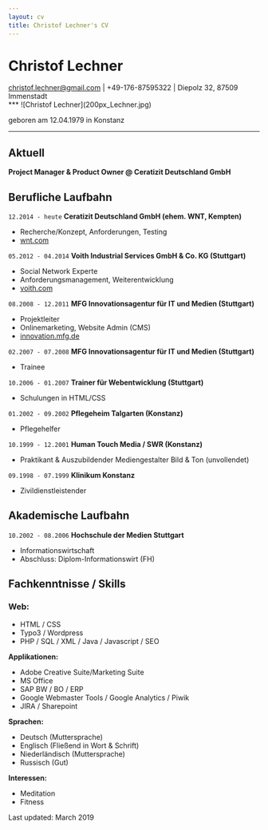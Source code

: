 ```yaml
---
layout: cv
title: Christof Lechner's CV
---
```

# Christof Lechner

<div id="webaddress">
<a href="mailto:christof.lechner@gmail.com">christof.lechner@gmail.com</a> | +49-176-87595322
| Diepolz 32, 87509 Immenstadt<br />
</div>
***
![Christof Lechner](200px_Lechner.jpg)      

geboren am 12.04.1979 in Konstanz

***

## Aktuell

**Project Manager & Product Owner @ Ceratizit Deutschland GmbH**

## Berufliche Laufbahn

`12.2014 - heute`
__Ceratizit Deutschland GmbH (ehem. WNT, Kempten)__
- Recherche/Konzept, Anforderungen, Testing
- [wnt.com](https://wnt.com)

`05.2012 - 04.2014`
__Voith Industrial Services GmbH & Co. KG (Stuttgart)__
- Social Network Experte
- Anforderungsmanagement, Weiterentwicklung
- [voith.com](https://voith.com)

`08.2008 - 12.2011`
__MFG Innovationsagentur für IT und Medien (Stuttgart)__
- Projektleiter
- Onlinemarketing, Website Admin (CMS)
- [innovation.mfg.de](https://innovation.mfg.de)

`02.2007 - 07.2008`
__MFG Innovationsagentur für IT und Medien (Stuttgart)__
- Trainee

`10.2006 - 01.2007`
__Trainer für Webentwicklung (Stuttgart)__
- Schulungen in HTML/CSS

`01.2002 - 09.2002`
__Pflegeheim Talgarten (Konstanz)__
- Pflegehelfer

`10.1999 - 12.2001`
__Human Touch Media / SWR (Konstanz)__
- Praktikant & Auszubildender Mediengestalter Bild & Ton (unvollendet)

`09.1998 - 07.1999`
__Klinikum Konstanz__
- Zivildienstleistender

## Akademische Laufbahn

`10.2002 - 08.2006`
__Hochschule der Medien Stuttgart__
- Informationswirtschaft
- Abschluss: Diplom-Informationswirt (FH)


## Fachkenntnisse / Skills

### Web:
- HTML / CSS
- Typo3 / Wordpress
- PHP / SQL / XML / Java / Javascript / SEO

__Applikationen:__
- Adobe Creative Suite/Marketing Suite
- MS Office
- SAP BW / BO / ERP
- Google Webmaster Tools / Google Analytics / Piwik
- JIRA / Sharepoint

__Sprachen:__
- Deutsch (Muttersprache)
- Englisch (Fließend in Wort & Schrift)
- Niederländisch (Muttersprache)
- Russisch (Gut)

__Interessen:__
- Meditation
- Fitness

Last updated: March 2019

